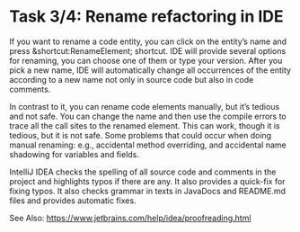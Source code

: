 # Task 3/4: Rename refactoring in IDE

If you want to rename a code entity, you can click on the entity’s name and press &shortcut:RenameElement; shortcut. 
IDE will provide several options for renaming, you can choose one of them or type your version. 
After you pick a new name, IDE will automatically change all occurrences of the entity according to a new name not only
in source code but also in code comments.

In contrast to it, you can rename code elements manually, but it’s tedious and not safe. 
You can change the name and then use the compile errors to trace all the call sites to the renamed element.
This can work, though it is tedious, but it is not safe. 
Some problems that could occur when doing manual renaming: e.g., accidental method overriding, and accidental name
shadowing for variables and fields.

IntelliJ IDEA checks the spelling of all source code and comments in the project and highlights typos if there are any.
It also provides a quick-fix for fixing typos. 
It also checks grammar in texts in JavaDocs and README.md files and provides automatic fixes.

See Also: https://www.jetbrains.com/help/idea/proofreading.html
